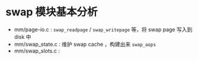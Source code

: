 # swap 模块基本分析

- mm/page-io.c : `swap_readpage` / `swap_writepage` 等，将 swap page 写入到 disk 中
- mm/swap_state.c : 维护 swap cache ，构建出来 `swap_aops`
- mm/swap_slots.c :
